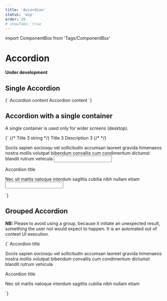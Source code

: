 ```yaml
---
title: 'Accordion'
status: 'wip'
order: 20
# showTabs: true
---
```


import ComponentBox from 'Tags/ComponentBox'

# Accordion

**Under development**

## Single Accordion

<ComponentBox>
{`
<Accordion
	remember_state
	id="single-accordion"
	variant="outlined"
	title="Accordion title"
>
	Accordion content
</Accordion>
<Accordion.Provider
	top
	remember_state
	icon="bell"
	icon_position="right"
	variant="outlined"
>
	<Accordion
		id="single-provider-accordion"
		title="Accordion title"
	>
		Accordion content
	</Accordion>
</Accordion.Provider>
`}
</ComponentBox>

## Accordion with a single container

A single container is used only for wider screens (desktop).

<ComponentBox>
{`
<Accordion.Group
	variant="outlined"
	// prerender
	prevent_rerender
	single_container
	remember_state
	// allow_close_all
>
	<Accordion
		// expanded={false}
		bottom
		id="remembered_state-1"
		title="Title1"
		description="Description1"
		// element="h2"
		// heading
		// heading={Heading}
		// heading_level="3"
	>
	<Accordion.Header title="Title2" description="Description2">
		{/* Title 3 string */}
		<Accordion.Header.Title key="title">
			Title 3
		</Accordion.Header.Title>
		<Accordion.Header.Description>
			Description 3
		</Accordion.Header.Description>
		{/* <Accordion.Header.Icon key="icon" /> */}
	</Accordion.Header>
	<Accordion.Content left="xx-large" top="medium">
		<P>Sociis sapien sociosqu vel sollicitudin accumsan laoreet
			gravida himenaeos nostra mollis volutpat bibendum convallis
			cum condimentum dictumst blandit rutrum vehicula
		<Input /></P>
	</Accordion.Content>
	</Accordion>
    <Accordion
		// top="x-large"
		icon_position="right"
		id="remembered_state-2"
    >
		<Accordion.Header>
			<Accordion.Header.Container>
				<IconPrimary icon="bell" />
			</Accordion.Header.Container>
			<Accordion.Header.Title>
				Accordion title
			</Accordion.Header.Title>
		</Accordion.Header>
		<Accordion.Content>
			<P>
				Nec sit mattis natoque interdum sagittis cubilia nibh
				nullam etiam
				<Input />
			</P>
		</Accordion.Content>
    </Accordion>
</Accordion.Group>
`}
</ComponentBox>

## Grouped Accordion

**NB:** Please to avoid using a group, because it initiate an unexpected result, something the user not would expect to happen. It is an automated out of context UI execution.

<ComponentBox>
{`
<Accordion.Group expanded allow_close_all>
	<Accordion expanded={false}>
	<Accordion.Header>Accordion title</Accordion.Header>
	<Accordion.Content top="x-large">
		<P>
		Sociis sapien sociosqu vel sollicitudin accumsan laoreet
		gravida himenaeos nostra mollis volutpat bibendum convallis
		cum condimentum dictumst blandit rutrum vehicula
		</P>
	</Accordion.Content>
	</Accordion>
	<Accordion top>
	<Accordion.Header>Accordion title</Accordion.Header>
	<Accordion.Content>
		<P>
		Nec sit mattis natoque interdum sagittis cubilia nibh
		nullam etiam
		</P>
	</Accordion.Content>
	</Accordion>
</Accordion.Group>
`}
</ComponentBox>
